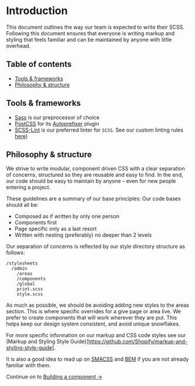 # Introduction

This document outlines the way our team is expected to write their SCSS. Following this document ensures that everyone is writing markup and styling that feels familiar and can be maintained by anyone with little overhead.

## Table of contents

* [Tools & frameworks](#tools--frameworks)
* [Philosophy & structure](#philosophy--structure)

## Tools & frameworks

* [Sass](http://sass-lang.com/) is our preprocessor of choice
* [PostCSS](https://github.com/postcss/postcss) for its [Autoprefixer](https://github.com/postcss/autoprefixer) plugin
* [SCSS-Lint](https://github.com/causes/scss-lint) is our preferred linter for `SCSS`. See our custom linting rules [here](https://github.com/Shopify/markup-and-styling-style-guide/blob/master/.scss-lint.yml))

## Philosophy & structure

We strive to write modular, component driven CSS with a clear separation of concerns, structured so they are reusable and easy to find. In the end, our code should be easy to maintain by anyone – even for new people entering a project.

These guidelines are a summary of our base principles: Our code bases should all be:

* Composed as if written by only one person
* Components first
* Page specific only as a last resort
* Written with nesting (preferably) no deeper than 2 levels

Our separation of concerns is reflected by our style directory structure as follows:

```
/stylesheets
  /admin
    /areas
    /components
    /global
    print.scss
    style.scss
```

As much as possible, we should be avoiding adding new styles to the areas section. This is where specific overrides for a give page or area live. We prefer to create components that will work wherever they are put. This helps keep our design system consistent, and avoid unique snowflakes.

For more specific information on our markup and CSS code styles see our (Markup and Styling Style Guide)[https://github.com/Shopify/markup-and-styling-style-guide].

It is also a good idea to read up on [SMACSS](http://smacss.com/) and [BEM](https://en.bem.info/method/key-concepts/) if you are not already familiar with them.

Continue on to [Building a component →](../building-a-component)
